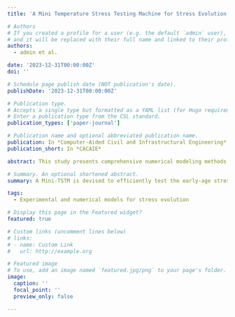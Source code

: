 ```yaml
---
title: 'A Mini Temperature Stress Testing Machine for Stress Evolution'

# Authors
# If you created a profile for a user (e.g. the default `admin` user), write the username (folder name) here
# and it will be replaced with their full name and linked to their profile.
authors:
  - admin et al.

date: '2023-12-31T00:00:00Z'
doi: ''

# Schedule page publish date (NOT publication's date).
publishDate: '2023-12-31T00:00:00Z'

# Publication type.
# Accepts a single type but formatted as a YAML list (for Hugo requirements).
# Enter a publication type from the CSL standard.
publication_types: ['paper-journal']

# Publication name and optional abbreviated publication name.
publication: In *Computer-Aided Civil and Infrastructural Engineering*
publication_short: In *CACAIE*

abstract: This study presents comprehensive numerical modeling methods for simulating early‐age stress (EAS) relaxation in cementitious materials, based on the autogenous deformation (AD), elastic modulus, creep, and stress continuously tested by a mini temperature stress testing machine (Mini‐TSTM) and a mini AD testing machine from a very early age (i.e., from a few hours to a week). Four methods for converting creep compliance to relaxation modulus were discussed in detail and used for the one‐dimensional (1D) and three‐dimensional (3D) simulation of stress evolution in the Mini‐TSTM test. Furthermore, virtual creep and relaxation tests were conducted using an exponential algorithm with either the Kelvin or Maxwell chains to show their applicability in simulating the viscoelastic behavior of early‐age cementitious materials. The results showed that the exponential algorithm with the Maxwell chain using an exponential conversion function from creep to relaxation obtains good prediction accuracy of EAS in 3D analysis. The numerical solutions of the Volterra integral of creep compliance can lead to a negative relaxation modulus, thus introducing stress calculation errors in both 1D and 3D analysis.

# Summary. An optional shortened abstract.
summary: A Mini-TSTM is devised to efficiently test the early-age stress evolution, which enables development of a comprehensive numerical study on the early-age stress models. 

tags:
  - Experimental and numerical models for stress evolution 

# Display this page in the Featured widget?
featured: true

# Custom links (uncomment lines below)
# links:
# - name: Custom Link
#   url: http://example.org

# Featured image
# To use, add an image named `featured.jpg/png` to your page's folder.
image:
  caption: ''
  focal_point: ''
  preview_only: false

---
```



